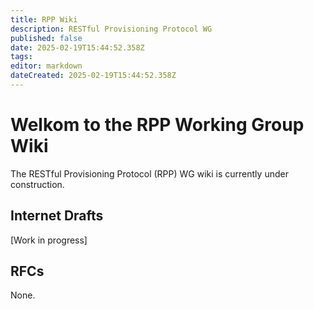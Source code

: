 ```yaml
---
title: RPP Wiki
description: RESTful Provisioning Protocol WG
published: false
date: 2025-02-19T15:44:52.358Z
tags: 
editor: markdown
dateCreated: 2025-02-19T15:44:52.358Z
---
```


# Welkom to the RPP Working Group Wiki

The RESTful Provisioning Protocol (RPP) WG wiki is currently under construction.

## Internet Drafts

[Work in progress]

## RFCs

None.

&nbsp;
&nbsp;
&nbsp;